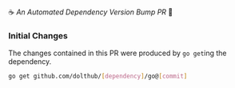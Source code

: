 :coffee: *An Automated Dependency Version Bump PR* :crown:

### Initial Changes

The changes contained in this PR were produced by `go get`ing the dependency.

```bash
go get github.com/dolthub/[dependency]/go@[commit]
```
